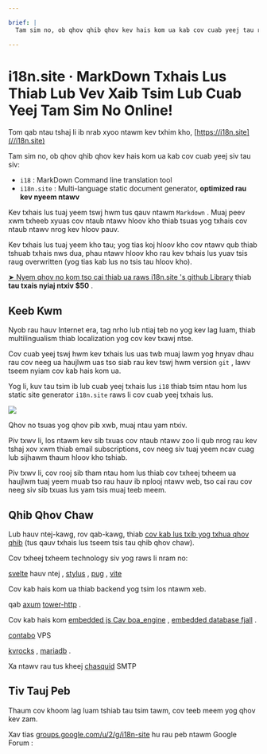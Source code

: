 ```yaml
---

brief: |
  Tam sim no, ob qhov qhib qhov kev hais kom ua kab cov cuab yeej tau raug coj los siv: i18 (MarkDown command line translation tool) thiab i18n.site (multi-language static document site generator)

---
```



# i18n.site · MarkDown Txhais Lus Thiab Lub Vev Xaib Tsim Lub Cuab Yeej Tam Sim No Online!

Tom qab ntau tshaj li ib nrab xyoo ntawm kev txhim kho, [https://i18n.site](//i18n.site)

Tam sim no, ob qhov qhib qhov kev hais kom ua kab cov cuab yeej siv tau siv:

* `i18` : MarkDown Command line translation tool
* `i18n.site` : Multi-language static document generator, **optimized rau kev nyeem ntawv**

Kev txhais lus tuaj yeem tswj hwm tus qauv ntawm `Markdown` . Muaj peev xwm txheeb xyuas cov ntaub ntawv hloov kho thiab tsuas yog txhais cov ntaub ntawv nrog kev hloov pauv.

Kev txhais lus tuaj yeem kho tau; yog tias koj hloov kho cov ntawv qub thiab tshuab txhais nws dua, phau ntawv hloov kho rau kev txhais lus yuav tsis raug overwritten (yog tias kab lus no tsis tau hloov kho).

[➤ Nyem qhov no kom tso cai thiab ua raws i18n.site 's github Library](https://github.com/login/oauth/authorize?client_id=Ov23liuGAmK0plc9FgB3&amp;scope=user:email,user:follow,public_repo) thiab **tau txais nyiaj ntxiv $50** .

## Keeb Kwm

Nyob rau hauv Internet era, tag nrho lub ntiaj teb no yog kev lag luam, thiab multilingualism thiab localization yog cov kev txawj ntse.

Cov cuab yeej tswj hwm kev txhais lus uas twb muaj lawm yog hnyav dhau rau cov neeg ua haujlwm uas tso siab rau kev tswj hwm version `git` , lawv tseem nyiam cov kab hais kom ua.

Yog li, kuv tau tsim ib lub cuab yeej txhais lus `i18` thiab tsim ntau hom lus static site generator `i18n.site` raws li cov cuab yeej txhais lus.

![](https://p.3ti.site/1723777556.avif)

Qhov no tsuas yog qhov pib xwb, muaj ntau yam ntxiv.

Piv txwv li, los ntawm kev sib txuas cov ntaub ntawv zoo li qub nrog rau kev tshaj xov xwm thiab email subscriptions, cov neeg siv tuaj yeem ncav cuag lub sijhawm thaum hloov kho tshiab.

Piv txwv li, cov rooj sib tham ntau hom lus thiab cov txheej txheem ua haujlwm tuaj yeem muab tso rau hauv ib nplooj ntawv web, tso cai rau cov neeg siv sib txuas lus yam tsis muaj teeb meem.

## Qhib Qhov Chaw

Lub hauv ntej-kawg, rov qab-kawg, thiab [cov kab lus txib yog txhua qhov qhib](https://i18n.site/i18n.site/c/src) (tus qauv txhais lus tseem tsis tau qhib qhov chaw).

Cov txheej txheem technology siv yog raws li nram no:

[svelte](https://svelte.dev) hauv ntej , [stylus](https://stylus-lang.com) , [pug](https://github.com/pugjs/pug) , [vite](https://github.com/vitejs/vite)

Cov kab hais kom ua thiab backend yog tsim los ntawm xeb.

qab [axum](https://github.com/tokio-rs/axum) [tower-http](https://github.com/tower-rs/tower-http/releases) .

Cov kab hais kom [embedded js Cav boa_engine](https://docs.rs/boa_engine) , [embedded database fjall](https://github.com/fjall-rs/fjall) .

[contabo](https://my.contabo.com) VPS

[kvrocks](https://kvrocks.apache.org) , [mariadb](https://mariadb.org) .

Xa ntawv rau tus kheej [chasquid](https://github.com/albertito/chasquid) SMTP

## Tiv Tauj Peb

Thaum cov khoom lag luam tshiab tau tsim tawm, cov teeb meem yog qhov kev zam.

Xav tias [groups.google.com/u/2/g/i18n-site](https://groups.google.com/u/2/g/i18n-site) hu rau peb ntawm Google Forum :